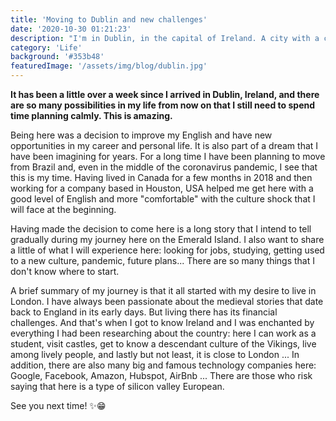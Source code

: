 ```yaml
---
title: 'Moving to Dublin and new challenges'
date: '2020-10-30 01:21:23'
description: "I'm in Dublin, in the capital of Ireland. A city with a cold climate when compared to Brazil, but which has its beauties and charms. A mix of historic and modern architecture. A kind of silicon valley in Europe."
category: 'Life'
background: '#353b48'
featuredImage: '/assets/img/blog/dublin.jpg'
---
```


__It has been a little over a week since I arrived in Dublin, Ireland, and there are so many possibilities in my life from now on that I still need to spend time planning calmly. This is amazing.__

Being here was a decision to improve my English and have new opportunities in my career and personal life. It is also part of a dream that I have been imagining for years. For a long time I have been planning to move from Brazil and, even in the middle of the coronavirus pandemic, I see that this is my time. Having lived in Canada for a few months in 2018 and then working for a company based in Houston, USA helped me get here with a good level of English and more "comfortable" with the culture shock that I will face at the beginning.

Having made the decision to come here is a long story that I intend to tell gradually during my journey here on the Emerald Island. I also want to share a little of what I will experience here: looking for jobs, studying, getting used to a new culture, pandemic, future plans... There are so many things that I don't know where to start.

A brief summary of my journey is that it all started with my desire to live in London. I have always been passionate about the medieval stories that date back to England in its early days. But living there has its financial challenges. And that's when I got to know Ireland and I was enchanted by everything I had been researching about the country: here I can work as a student, visit castles, get to know a descendant culture of the Vikings, live among lively people, and lastly but not least, it is close to London ... In addition, there are also many big and famous technology companies here: Google, Facebook, Amazon, Hubspot, AirBnb ... There are those who risk saying that here is a type of silicon valley European.

See you next time! ✨😁
